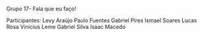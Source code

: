 Grupo 17-                        Fala que eu faço!

Participantes:
Levy Araújo
Paulo Fuentes
Gabriel Pires
Ismael Soares
Lucas Rosa
Vinicius Leme
Gabriel Silva
Isaac Macedo